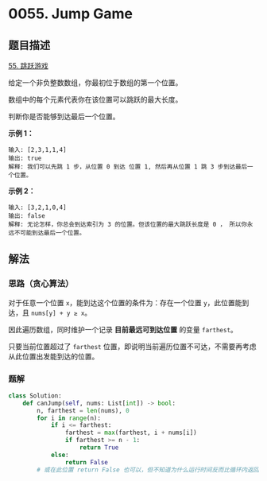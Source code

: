 # 0055. Jump Game

## 题目描述

[55. 跳跃游戏](https://leetcode-cn.com/problems/jump-game/)

给定一个非负整数数组，你最初位于数组的第一个位置。

数组中的每个元素代表你在该位置可以跳跃的最大长度。

判断你是否能够到达最后一个位置。

**示例 1：**

```
输入: [2,3,1,1,4]
输出: true
解释: 我们可以先跳 1 步，从位置 0 到达 位置 1, 然后再从位置 1 跳 3 步到达最后一个位置。
```

**示例 2：**

```
输入: [3,2,1,0,4]
输出: false
解释: 无论怎样，你总会到达索引为 3 的位置。但该位置的最大跳跃长度是 0 ， 所以你永远不可能到达最后一个位置。
```

## 解法

### 思路（贪心算法）

对于任意一个位置 `x`，能到达这个位置的条件为：存在一个位置 `y`，此位置能到达，且 `nums[y] + y ≥ x`。

因此遍历数组，同时维护一个记录 **目前最远可到达位置** 的变量 `farthest`。

只要当前位置超过了 `farthest` 位置，即说明当前遍历位置不可达，不需要再考虑从此位置出发能到达的位置。

### 题解

```python
class Solution:
    def canJump(self, nums: List[int]) -> bool:
        n, farthest = len(nums), 0
        for i in range(n):
            if i <= farthest:
                farthest = max(farthest, i + nums[i])
                if farthest >= n - 1:
                    return True
            else:
                return False
        # 或在此位置 return False 也可以，但不知道为什么运行时间反而比循环内返回还短。
        
```

